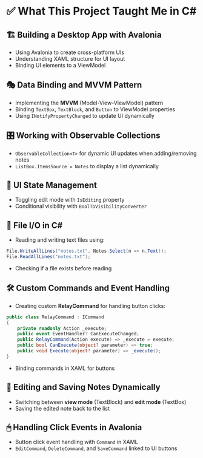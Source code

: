 # ✅ What This Project Taught Me in C#

## 🏗 Building a Desktop App with Avalonia
- Using Avalonia to create cross-platform UIs
- Understanding XAML structure for UI layout
- Binding UI elements to a ViewModel

## 🎭 Data Binding and MVVM Pattern
- Implementing the **MVVM** (Model-View-ViewModel) pattern
- Binding `TextBox`, `TextBlock`, and `Button` to ViewModel properties
- Using `INotifyPropertyChanged` to update UI dynamically

## 🎛 Working with Observable Collections
- `ObservableCollection<T>` for dynamic UI updates when adding/removing notes
- `ListBox.ItemsSource = Notes` to display a list dynamically

## 🎨 UI State Management
- Toggling edit mode with `IsEditing` property
- Conditional visibility with `BoolToVisibilityConverter`

## 📂 File I/O in C#
- Reading and writing text files using:
```c#
File.WriteAllLines("notes.txt", Notes.Select(n => n.Text));
File.ReadAllLines("notes.txt");
```
- Checking if a file exists before reading

## 🛠 Custom Commands and Event Handling
- Creating custom **RelayCommand** for handling button clicks:
```c#
public class RelayCommand : ICommand
{
    private readonly Action _execute;
    public event EventHandler? CanExecuteChanged;
    public RelayCommand(Action execute) => _execute = execute;
    public bool CanExecute(object? parameter) => true;
    public void Execute(object? parameter) => _execute();
}
```
- Binding commands in XAML for buttons

## 🔄 Editing and Saving Notes Dynamically
- Switching between **view mode** (TextBlock) and **edit mode** (TextBox)
- Saving the edited note back to the list

## 🖱 Handling Click Events in Avalonia
- Button click event handling with `Command` in XAML
- `EditCommand`, `DeleteCommand`, and `SaveCommand` linked to UI buttons